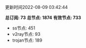 更新时间2022-08-09 03:42:44

**总订阅: 73**
**总节点: 1874**
**有效节点: 733**
- ss节点: 451
- v2ray节点: 93
- trojan节点: 189
